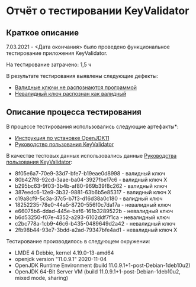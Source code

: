 # Отчёт о тестировании KeyValidator

## Краткое описание

7.03.2021 - <Дата окончания> было проведено функциональное тестирование приложения KeyValidator.

На тестирование затрачено: 1,5 ч

В результате тестирования выявлены следующие дефекты:
* [Валидные ключи не распознаются программой](https://github.com/k-emiko/javaqa1-1/issues/1)
* [Невалидный ключ распознан как валидный](https://github.com/k-emiko/javaqa1-1/issues/3)

## Описание процесса тестирования

В процессе тестирования использовались следующие артефакты*:
* [Инструкция по установке OpenJDK11](https://github.com/netology-code/javaqa-homeworks/blob/master/intro/openjdk11-manual.md)
* [Руководство пользования KeyValidator](https://github.com/netology-code/javaqa-homeworks/blob/master/intro/user-manual.md)

В качестве тестовых данных использовались данные [Руководства пользования KeyValidator](https://github.com/netology-code/javaqa-homeworks/blob/master/intro/user-manual.md):
* 8f05e6a7-70e9-33d7-bfe7-b19eae0d8998 - валидный ключ
* 80b427f8-92cd-3aae-ba04-3927fbe17c6 - валидный ключ Х
* b295bc63-9f03-3b4b-af80-969b39f8c262 - валидный ключ
* 387eedc6-12e9-3b32-9881-63b6b5e85317 - валидный ключ Х
* c19a8cf9-5c3a-37c5-b7f3-d16d38a0c180 - валидный ключ
* 18252235-78e0-44a5-8720-556f0c7da17a - невалидный ключ 
* e66075b6-ddad-445e-baf6-161b3289522b - невалидный ключ
* b6d53250-f07e-4352-a293-6102ddf7f1ca - невалидный ключ
* c2bc778a-1cb9-46c6-b435-0489649d2a42 - невалидный ключ
* 2fb98b44-93e7-3bdd-a2ad-79347bfe4ad1 - невалидный ключ Х

Тестирование производилось в следующем окружении:
* LMDE 4 Debbie, kernel 4.19.0-13-amd64
* openjdk version "11.0.9.1" 2020-11-04
* OpenJDK Runtime Environment (build 11.0.9.1+1-post-Debian-1deb10u2)
* OpenJDK 64-Bit Server VM (build 11.0.9.1+1-post-Debian-1deb10u2, mixed mode, sharing)

